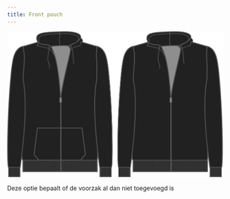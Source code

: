 ```yaml
---
title: Front pouch
---
```


![Front pouch](frontpouch.svg)

Deze optie bepaalt of de voorzak al dan niet toegevoegd is